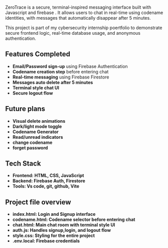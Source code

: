 ZeroTrace is a secure, terminal-inspired messaging interface built with Javascript and firebase . It allows users to chat in real-time using codename identities, with messages that automatically disappear after 5 minutes. 

This project is part of my cybersecurity internship poertfolio to demonstrate secure frontend logic, real-time database usage, and anonymous authentication. 

## Features Completed
- **Email/Password sign-up** using Firebase Authentication
- **Codename creation step** before entering chat
- **Real-time messaging** using Firebase Firestore 
- **Messages auto delete after 5 minutes** 
- **Terminal style chat UI**
- **Secure logout flow**

## Future plans
- **Visual delete animations**
- **Dark/light mode toggle**
- **Codename Generator**
- **Read/unread indicators**
- **change codename** 
- **forget password**

## Tech Stack
- **Frontend: HTML, CSS, JavaScript**
- **Backend: Firebase Auth, Firestore**
- **Tools: Vs code, git, github, Vite**

## Project file overview
- **index.html: Login and Signup interface**
- **codename.html: Codename selector before entering chat**
- **chat.html: Main chat room with terminal style UI**
- **auth.js: Handles signup,login, and logout flow**
- **style.css: Styling for the entire project**
- **.env.local: Firebase credentials**
